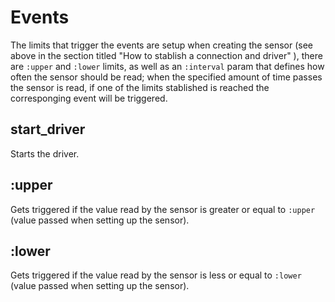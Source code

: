 # Events

The limits that trigger the events are setup when creating the sensor (see above in the section titled "How to stablish a connection and driver" ), there are `:upper` and `:lower` limits, as well as an `:interval` param that defines how often the sensor should be read; when the specified amount of time passes the sensor is read, if one of the limits stablished is reached the corresponging event will be triggered.

## start_driver

Starts the driver.

## :upper

Gets triggered if the value read by the sensor is greater or equal to `:upper` (value passed when setting up the sensor).

## :lower

Gets triggered if the value read by the sensor is less or equal to `:lower` (value passed when setting up the sensor).